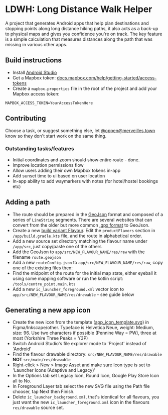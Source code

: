 # LDWH: Long Distance Walk Helper

A project that generates Android apps that help plan destinations and stopping points along long distance hiking paths, it also acts as a back-up to physical maps and gives you confidence you're on track. The key feature is a simple calculation that measures distances along the path that was missing in various other apps. 

## Build instructions

* Install [Android Studio](https://developer.android.com/studio)
* Get a Mapbox token: [docs.mapbox.com/help/getting-started/access-tokens](https://docs.mapbox.com/help/getting-started/access-tokens/)
* Create a `mapbox.properties` file in the root of the project and add your Mapbox access token:
```
MAPBOX_ACCESS_TOKEN=YourAccessTokenHere
```

## Contributing

Choose a task, or suggest something else, let [@oppen@merveilles.town](https://merveilles.town/@oppen) know so they don't start work on the same thing.

### Outstanding tasks/features
* <strike>Initial coordinates and zoom should show entire route</strike> - done.
* Improve location permissions flow
* Allow users adding their own Mapbox tokens in-app 
* Add sunset time to ui based on user location
* In-app ability to add waymarkers with notes (for hotel/hostel bookings etc)

## Adding a path
* The route should be prepared in the [GeoJson](https://geojson.org/) format and composed of a series of `LineString` segments. There are several websites that can convert from the older but more common [.gpx format](https://en.wikipedia.org/wiki/GPS_Exchange_Format) to GeoJson. 
* Create a new [build variant Flavour](https://developer.android.com/build/build-variants). Edit the `productFlavors` section in `/app/build.gradle.kts` file, and the route in alphabetical order.
* Add a new source set directory matching the flavour name under `/app/src`, just copy/paste one of the others
* Add the GeoJson to `app/src/NEW_FLAVOUR_NAME/res/raw` with the filename `route.geojson` 
* Add a new `routeConfig.json` to `app/src/NEW_FLAVOUR_NAME/res/raw`, copy one of the existing files then:
* Find the midpoint of the route for the initial map state, either eyeball it using some mapping software or run the kotlin script: `/tools/centre_point.main.kts`
* Add a new `ic_launcher_foreground.xml` vector icon to `app/src/NEW_FLAVOUR_NAME/res/drawable` - see guide below

## Generating a new app icon
* Create the new icon from the template ([app_icon_template.svg](./app_icon_template.svg)) in Figma/Inkscape/other. Typeface is Helvetica Neue, weight: Medium, size: 96. Use two characters if possible (Pennine Way = PW), three at most (Yorkshire Three Peaks = Y3P)
* Switch Android Studio's file explorer mode to 'Project' instead of 'Android'
* Find the flavour drawable directory: `src/NEW_FLAVOUR_NAME/res/drawable` **NOT** `src/main/res/drawable`
* Right-click > New > Image Asset and make sure Icon type is set to 'Launcher Icons (Adaptive and Legacy)'
* In the Options tab set Legacy Icon, Round Icon, Google Play Store Icon all to No.
* In Foreground Layer tab select the new SVG file using the Path file chooser, tap Next then Finish.
* Delete `ic_launcher_background.xml`, that's identical for all flavours, you just want the new `ic_launcher_foreground.xml` icon in the flavours `res/drawable` source set.
